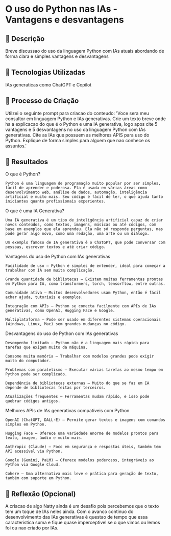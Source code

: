 # O uso do Python nas IAs - Vantagens e desvantagens

## 📒 Descrição
Breve discussao do uso da linguagem Python com IAs atuais abordando de forma clara e simples vantagens e desvantagens

## 🤖 Tecnologias Utilizadas
IAs generaticas como ChatGPT e Copilot

## 🧐 Processo de Criação
Utilzei o seguinte prompt para criacao do conteudo:
    'Voce sera meu consultor em linguagem Python e IAs generativas. Crie um texto breve onde ha a explicacao do que é o Python e uma IA generativa, logo apos cite 5 vantagens e 5 desvantagens no uso da linguagem Python com IAs generativas.
        Cite as IAs que possuem as melhores APIS para uso do Python. Explique de forma simples para alguem que nao conhece os assuntos.'

## 🚀 Resultados
O que é Python?
    
    Python é uma linguagem de programação muito popular por ser simples, fácil de aprender e poderosa. Ela é usada em várias áreas como desenvolvimento web, análise de dados, automação, inteligência artificial e muito mais. Seu código é fácil de ler, o que ajuda tanto iniciantes quanto profissionais experientes.

O que é uma IA Generativa?

    Uma IA generativa é um tipo de inteligência artificial capaz de criar novos conteúdos, como textos, imagens, músicas ou até códigos, com base em exemplos que ela aprendeu. Ela não só responde perguntas, mas pode gerar algo novo, como uma redação, uma arte ou um diálogo.
    
    Um exemplo famoso de IA generativa é o ChatGPT, que pode conversar com pessoas, escrever textos e até criar código.

Vantagens do uso de Python com IAs generativas

    Facilidade de uso – Python é simples de entender, ideal para começar a trabalhar com IA sem muita complicação.
    
    Grande quantidade de bibliotecas – Existem muitas ferramentas prontas em Python para IA, como transformers, torch, tensorflow, entre outras.
    
    Comunidade ativa – Muitos desenvolvedores usam Python, então é fácil achar ajuda, tutoriais e exemplos.
    
    Integração com APIs – Python se conecta facilmente com APIs de IAs generativas, como OpenAI, Hugging Face e Google.
    
    Multiplataforma – Pode ser usado em diferentes sistemas operacionais (Windows, Linux, Mac) sem grandes mudanças no código.

Desvantagens do uso de Python com IAs generativas

    Desempenho limitado – Python não é a linguagem mais rápida para tarefas que exigem muito da máquina.
    
    Consome muita memória – Trabalhar com modelos grandes pode exigir muito do computador.
    
    Problemas com paralelismo – Executar várias tarefas ao mesmo tempo em Python pode ser complicado.
    
    Dependência de bibliotecas externas – Muito do que se faz em IA depende de bibliotecas feitas por terceiros.
    
    Atualizações frequentes – Ferramentas mudam rápido, e isso pode quebrar códigos antigos.

Melhores APIs de IAs generativas compatíveis com Python

    OpenAI (ChatGPT, DALL·E) – Permite gerar textos e imagens com comandos simples em Python.
    
    Hugging Face – Oferece uma variedade enorme de modelos prontos para texto, imagem, áudio e muito mais.
    
    Anthropic (Claude) – Foco em segurança e respostas úteis, também tem API acessível via Python.
    
    Google (Gemini, PaLM) – Oferece modelos poderosos, integráveis ao Python via Google Cloud.
    
    Cohere – Uma alternativa mais leve e prática para geração de texto, também com suporte em Python.

## 💭 Reflexão (Opcional)
A criacao de algo Natty ainda é um desafio pois percebemos que o texto tem um toque de IAs neles ainda. Com o avanco continuo do desenvolvimento das IAs generativas é questao de tempo que essa caracteristica suma e fique quase imperceptivel se o que vimos ou lemos foi ou nao criado por IAs.
